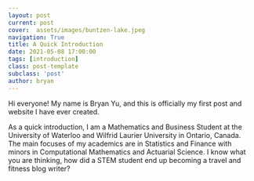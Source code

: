 ```yaml
---
layout: post
current: post
cover:  assets/images/buntzen-lake.jpeg
navigation: True
title: A Quick Introduction 
date: 2021-05-08 17:00:00
tags: [introduction]
class: post-template
subclass: 'post'
author: bryan
---
```


Hi everyone! My name is Bryan Yu, and this is officially my first post and website I have ever created. 

As a quick introduction, I am a Mathematics and Business Student at the University of Waterloo and Wilfrid Laurier University in Ontario, Canada. The main focuses of my academics are in Statistics and Finance with minors in Computational Mathematics and Actuarial Science. I know what you are thinking, how did a STEM student end up becoming a travel and fitness blog writer? 
